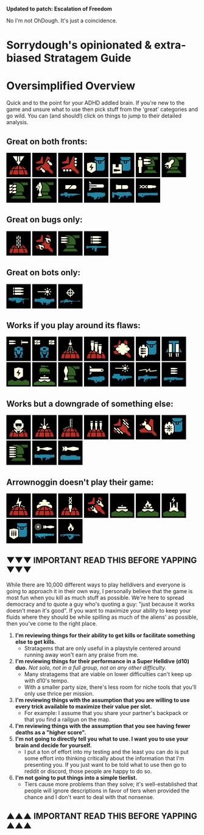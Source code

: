**Updated to patch: Escalation of Freedom**

No I'm not OhDough. It's just a coincidence.
# Sorrydough's opinionated & extra-biased Stratagem Guide

# Oversimplified Overview
Quick and to the point for your ADHD addled brain. If you're new to the game and unsure what to use then pick stuff from the 'great' categories and go wild.
You can (and should!) click on things to jump to their detailed analysis.

## Great on both fronts:
<img src="/images/stratagems/Orbital_Precision_Strike_Stratagem_Icon.webp" title="Orbital Precision Strike" width="64"><!---->
<img src="/images/stratagems/Eagle_Airstrike_Stratagem_Icon.webp" title="Eagle Airstrike" width="64"><!---->
<img src="/images/stratagems/Eagle_Cluster_Bomb_Stratagem_Icon.webp" title="Eagle Cluster Bomb" width="64"><!---->
<img src="/images/stratagems/Shield_Generator_Pack_Stratagem_Icon.webp" title="Shield Generator Pack" width="64"><!---->
<img src="/images/stratagems/Supply_Pack_Stratagem_Icon.webp" title="Supply Pack" width="64"><!---->
<img src="/images/stratagems/HMG_Emplacement_Stratagem_Icon.webp" title="HMG Emplacement" width="64"><!---->
<img src="/images/stratagems/Rocket_Sentry_Stratagem_Icon.webp" title="Rocket Sentry" width="64"><!---->
<img src="/images/stratagems/Autocannon_Sentry_Stratagem_Icon.webp" title="Autocannon Sentry" width="64"><!---->
<img src="/images/stratagems/EMS_Mortar_Sentry_Stratagem_Icon.webp" title="EMS Mortar Sentry" width="64"><!---->
<img src="/images/stratagems/Autocannon_Stratagem_Icon.webp" title="Autocannon" width="64"><!---->
<img src="/images/stratagems/Commando_Stratagem_Icon.webp" title="Commando" width="64"><!---->
<img src="/images/stratagems/Grenade_Launcher_Stratagem_Icon.webp" title="Grenade Launcher" width="64"><!---->
<img src="/images/stratagems/Railgun_Stratagem_Icon.webp" title="Railgun" width="64"><!---->

## Great on bugs only:
<img src="/images/stratagems/Orbital_Gatling_Barrage_Stratagem_Icon.webp" title="Orbital Gatling Barrage" width="64"><!---->
<img src="/images/stratagems/Eagle_Napalm_Airstrike_Stratagem_Icon.webp" title="Eagle Napalm Strike" width="64"><!---->
<img src="/images/stratagems/Machine_Gun_Sentry_Stratagem_Icon.webp" title="Machinegun Sentry" width="64"><!---->
<img src="/images/stratagems/Machine_Gun_Stratagem_Icon.webp" title="Machinegun" width="64"><!---->

## Great on bots only:
<img src="/images/stratagems/Heavy_Machine_Gun_Stratagem_Icon.webp" title="Heavy Machinegun" width="64"><!---->
<img src="/images/stratagems/Laser_Cannon_Stratagem_Icon.webp" title="Laser Cannon" width="64"><!---->
<img src="/images/stratagems/Anti-Materiel_Rifle_Stratagem_Icon.webp" title="Anti-Materiel Rifle" width="64"><!---->

## Works if you play around its flaws:
<img src="/images/stratagems/Patriot_Exosuit_Stratagem_Icon.webp" title="Patriot Exosuit" width="64"><!---->
<img src="/images/stratagems/Emancipator_Exosuit_Stratagem_Icon.webp" title="Emancipator Exosuit" width="64"><!---->
<img src="/images/stratagems/Orbital_Airburst_Strike_Stratagem_Icon.webp" title="Orbital Airburst Strike" width="64"><!---->
<img src="/images/stratagems/Orbital_380mm_HE_Barrage_Stratagem_Icon.webp" title="Orbital 380mm Barrage" width="64"><!---->
<img src="/images/stratagems/Eagle_Smoke_Strike_Stratagem_Icon.webp" title="Eagle Smoke Strike" width="64"><!---->
<img src="/images/stratagems/Guard_Dog_Stratagem_Icon.webp" title="Guard Dog" width="64"><!---->
<img src="/images/stratagems/Jump_Pack_Stratagem_Icon.webp" title="Jump Pack" width="64"><!---->
<img src="/images/stratagems/Shield_Generator_Relay_Stratagem_Icon.webp" title="Shield Generator Relay" width="64"><!---->
<img src="/images/stratagems/Anti-Tank_Mines_Stratagem_Icon.webp" title="Anti-Tank Mines" width="64"><!---->
<img src="/images/stratagems/Mortar_Sentry_Stratagem_Icon.webp" title="Mortar Sentry" width="64"><!---->
<img src="/images/stratagems/Spear_Stratagem_Icon.webp" title="Spear" width="64"><!---->
<img src="/images/stratagems/Quasar_Cannon_Stratagem_Icon.webp" title="Quasar Cannon" width="64"><!---->
<img src="/images/stratagems/Arc_Thrower_Stratagem_Icon.webp" title="Arc Thrower" width="64"><!---->
<img src="/images/stratagems/Stalwart_Stratagem_Icon.webp" title="Stalwart" width="64"><!---->

## Works but a downgrade of something else:
<img src="/images/stratagems/Orbital_Gas_Strike_Stratagem_Icon.webp" title="Orbital Gas Strike" width="64"><!---->
<img src="/images/stratagems/Orbital_Laser_Stratagem_Icon.webp" title="Orbital Laser" width="64"><!---->
<img src="/images/stratagems/Orbital_Walking_Barrage_Stratagem_Icon.webp" title="Orbital Walking Barrage" width="64"><!---->
<img src="/images/stratagems/Orbital_120mm_HE_Barrage_Stratagem_Icon.webp" title="Orbital 120mm Barrage" width="64"><!---->
<img src="/images/stratagems/Eagle_Strafing_Run_Stratagem_Icon.webp" title="Eagle Strafing Run" width="64"><!---->
<img src="/images/stratagems/Eagle_500kg_Bomb_Stratagem_Icon.webp" title="Eagle 500kg Bomb" width="64"><!---->
<img src="/images/stratagems/Guard_Dog_Rover_Stratagem_Icon.webp" title="Guard Dog Rover" width="64"><!---->
<img src="/images/stratagems/Gatling_Sentry_Stratagem_Icon.webp" title="Gatling Sentry" width="64"><!---->
<img src="/images/stratagems/Recoilless_Rifle_Stratagem_Icon.webp" title="Recoilless Rifle" width="64"><!---->
<img src="/images/stratagems/Expendable_Anti-Tank_Stratagem_Icon.webp" title="Expendable Anti-Tank" width="64"><!---->

## Arrownoggin doesn't play their game:
<img src="/images/stratagems/Orbital_EMS_Strike_Stratagem_Icon.webp" title="Orbital EMS Strike" width="64"><!---->
<img src="/images/stratagems/Orbital_Smoke_Strike_Stratagem_Icon.webp" title="Orbital Smoke Strike" width="64"><!---->
<img src="/images/stratagems/Orbital_Railcannon_Strike_Stratagem_Icon.webp" title="Orbital Railcannon Strike" width="64"><!---->
<img src="/images/stratagems/Eagle_110mm_Rocket_Pods_Stratagem_Icon.webp" title="Eagle Rocket Strike" width="64"><!---->
<img src="/images/stratagems/Anti-Personnel_Minefield_Stratagem_Icon.webp" title="Anti-Helldiver Minefield" width="64"><!---->
<img src="/images/stratagems/Incendiary_Minefield_Stratagem_Icon.webp" title="Incendiary Minefield" width="64"><!---->
<img src="/images/stratagems/Tesla_Tower_Stratagem_Icon.webp" title="Tesla Tower" width="64"><!---->
<img src="/images/stratagems/Ballistic_Shield_Backpack_Stratagem_Icon.webp" title="Ballistic Shield Backpack" width="64"><!---->
<img src="/images/stratagems/Airburst_Rocket_Launcher_Stratagem_Icon.webp" title="Airburst Rocket Launcher" width="64"><!---->
<img src="/images/stratagems/Flamethrower_Stratagem_Icon.webp" title="Flamethrower" width="64"><!---->

## ▼▼▼ IMPORTANT READ THIS BEFORE YAPPING ▼▼▼
While there are 10,000 different ways to play helldivers and everyone is going to approach it in their own way, I personally believe that the game is most fun when you kill as much stuff as possible. We're here to spread democracy and to quote a guy who's quoting a guy: "just because it works doesn't mean it's good". If you want to maximize your ability to keep your fluids where they should be while spilling as much of the aliens' as possible, then you've come to the right place.

1. **I'm reviewing things for their ability to get kills or facilitate something else to get kills.**
    - Stratagems that are only useful in a playstyle centered around running away won't earn any praise from me.
2. **I'm reviewing things for their performance in a Super Helldive (d10) duo.** *Not solo, not in a full group, not on any other difficulty.*
    - Many stratagems that are viable on lower difficulties can't keep up with d10's tempo.
    - With a smaller party size, there's less room for niche tools that you'll only use thrice per mission.
3. **I'm reviewing things with the assumption that you are willing to use every trick available to maximize their value per slot.**
    - For example: I assume that you share your partner's backpack or that you find a railgun on the map.
4. **I'm reviewing things with the assumption that you see having fewer deaths as a "higher score".**
5. **I'm not going to directly tell you what to use. I want you to use your brain and decide for yourself.**
    - I put a ton of effort into my testing and the least you can do is put some effort into thinking critically about the information that I'm presenting you. If you just want to be told what to use then go to reddit or discord, those people are happy to do so.
6. **I'm not going to put things into a simple tierlist.**
    - Tiers cause more problems than they solve; it's well-established that people will ignore descriptions in favor of tiers when provided the chance and I don't want to deal with that nonsense.
## ▲▲▲ IMPORTANT READ THIS BEFORE YAPPING ▲▲▲
